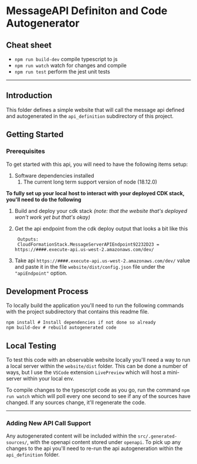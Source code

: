 # MessageAPI Definiton and Code Autogenerator

## Cheat sheet

* `npm run build-dev`   compile typescript to js
* `npm run watch`   watch for changes and compile
* `npm run test`    perform the jest unit tests

---

## Introduction

This folder defines a simple website that will call the message api defined and autogenerated in the `api_definition` subdirectory
of this project.

## Getting Started

### Prerequisites

To get started with this api, you will need to have the following items setup:

1. Software dependencies installed
    1. The current long term support version of node (18.12.0)

**To fully set up your local host to interact with your deployed CDK stack, you'll need to do the following**
1. Build and deploy your cdk stack *(note: that the website that's deployed won't work yet but that's okay)*
1. Get the api endpoint from the cdk deploy output that looks a bit like this

        Outputs:
        CloudFormationStack.MessageServerAPIEndpoint92232D23 = https://####.execute-api.us-west-2.amazonaws.com/dev/

1. Take api `https://####.execute-api.us-west-2.amazonaws.com/dev/` value and paste it in the file `website/dist/config.json` file
under the `"apiEndpoint"` option.

## Development Process

To locally build the application you'll need to run the following commands with the project subdirectory that contains
this readme file.

    npm install # Install dependencies if not done so already
    npm build-dev # rebuild autogenerated code

## Local Testing

To test this code with an observable website locally you'll need a way to run a local server within the `website/dist`
folder. This can be done a number of ways, but I use the `VSCode` extension `LivePreview` which will host a mini-server
within your local env.

To compile changes to the typescript code as you go, run the command `npm run watch` which will poll every
one second to see if any of the sources have changed. If any sources change, it'll regenerate the code.

---

### Adding New API Call Support

Any autogenerated content will be included within the `src/.generated-sources/`, with the openapi content stored under `openapi`.
To pick up any changes to the api you'll need to re-run the api autogeneration within the `api_definition` folder.